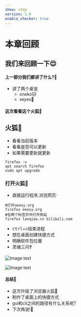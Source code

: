 ```yaml
---
show: step
version: 1.0
enable_checker: true
---
```


# 本章回顾

## 我们来回顾一下😌

#### 上一部分我们都讲了什么?🤔

- 讲了两个桌宠
    - oneko🐱
    - xeyes👀
    
#### 这次看看这个火狐🦊


## 火狐🦊


- 看看当前版本
- 看看是否可以更新
- 如果需要更新就更新

```shell
firefox -v
apt search firefox
sudo apt upgrade
```

### 打开火狐🦊

- 直接运行程序,浏览网页·

```shell
#打开oeasy.org
firefox oeasy.org
#在两个标签页中打开网站
firefox lanqiao.cn bilibili.com
```



- <kbd>ctrl</kbd>+<kbd>c</kbd>结束进程
- 想在桌面创建快捷方式
- 明确软件包位置
- 灵魂三问❓


![Image text](https://labfile.oss.aliyuncs.com/courses/2712/firefox1.png)

![Image text](https://labfile.oss.aliyuncs.com/courses/2712/laucher.png)



#### 总结🤨
- 这次升级了浏览器火狐🦊
- 制作了桌面上的快捷方式
- gui和cli之间的路径有什么关系呢?
- 下次再说!👋